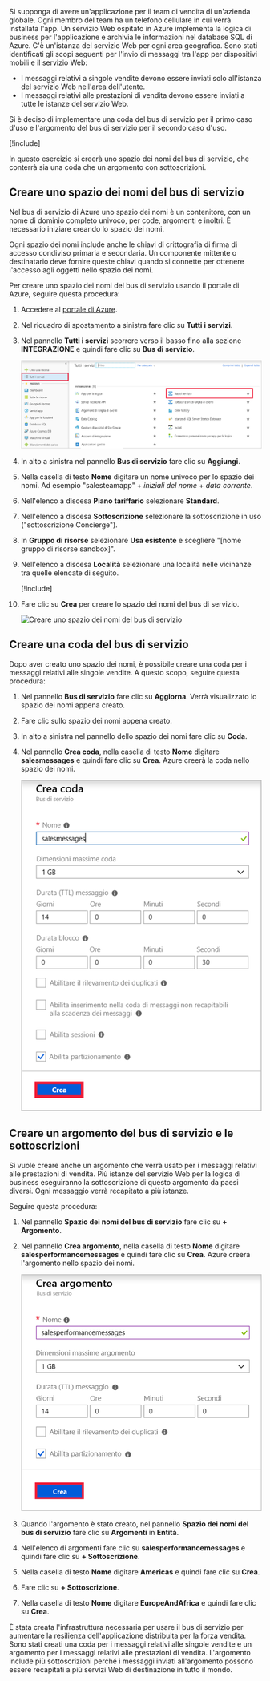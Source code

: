 Si supponga di avere un'applicazione per il team di vendita di un'azienda globale. Ogni membro del team ha un telefono cellulare in cui verrà installata l'app. Un servizio Web ospitato in Azure implementa la logica di business per l'applicazione e archivia le informazioni nel database SQL di Azure. C'è un'istanza del servizio Web per ogni area geografica. Sono stati identificati gli scopi seguenti per l'invio di messaggi tra l'app per dispositivi mobili e il servizio Web:

- I messaggi relativi a singole vendite devono essere inviati solo all'istanza del servizio Web nell'area dell'utente.
- I messaggi relativi alle prestazioni di vendita devono essere inviati a tutte le istanze del servizio Web.

Si è deciso di implementare una coda del bus di servizio per il primo caso d'uso e l'argomento del bus di servizio per il secondo caso d'uso.

[!include[](../../../includes/azure-sandbox-activate.md)]

In questo esercizio si creerà uno spazio dei nomi del bus di servizio, che conterrà sia una coda che un argomento con sottoscrizioni.

## <a name="create-a-service-bus-namespace"></a>Creare uno spazio dei nomi del bus di servizio

Nel bus di servizio di Azure uno spazio dei nomi è un contenitore, con un nome di dominio completo univoco, per code, argomenti e inoltri. È necessario iniziare creando lo spazio dei nomi.

Ogni spazio dei nomi include anche le chiavi di crittografia di firma di accesso condiviso primaria e secondaria. Un componente mittente o destinatario deve fornire queste chiavi quando si connette per ottenere l'accesso agli oggetti nello spazio dei nomi.

Per creare uno spazio dei nomi del bus di servizio usando il portale di Azure, seguire questa procedura:

1. Accedere al [portale di Azure](https://portal.azure.com/triplecrownlabs.onmicrosoft.com?azure-portal=true).

1. Nel riquadro di spostamento a sinistra fare clic su **Tutti i servizi**.

1. Nel pannello **Tutti i servizi** scorrere verso il basso fino alla sezione **INTEGRAZIONE** e quindi fare clic su **Bus di servizio**.

    ![Creare uno spazio dei nomi del bus di servizio](../media/3-create-namespace-1.png)

1. In alto a sinistra nel pannello **Bus di servizio** fare clic su **Aggiungi**.

1. Nella casella di testo **Nome** digitare un nome univoco per lo spazio dei nomi. Ad esempio "salesteamapp" + *iniziali del nome* + *data corrente*.

1. Nell'elenco a discesa **Piano tariffario** selezionare **Standard**.

1. Nell'elenco a discesa **Sottoscrizione** selezionare la sottoscrizione in uso ("sottoscrizione Concierge").

1. In **Gruppo di risorse** selezionare **Usa esistente** e scegliere "<rgn>[nome gruppo di risorse sandbox]</rgn>".

1. Nell'elenco a discesa **Località** selezionare una località nelle vicinanze tra quelle elencate di seguito.

    [!include[](../../../includes/azure-sandbox-regions-first-mention-note-friendly.md)]

1. Fare clic su **Crea** per creare lo spazio dei nomi del bus di servizio.

    ![Creare uno spazio dei nomi del bus di servizio](../media/3-create-namespace-2.png)

## <a name="create-a-service-bus-queue"></a>Creare una coda del bus di servizio

Dopo aver creato uno spazio dei nomi, è possibile creare una coda per i messaggi relativi alle singole vendite. A questo scopo, seguire questa procedura:

1. Nel pannello **Bus di servizio** fare clic su **Aggiorna**. Verrà visualizzato lo spazio dei nomi appena creato.

1. Fare clic sullo spazio dei nomi appena creato.

1. In alto a sinistra nel pannello dello spazio dei nomi fare clic su **Coda**.

1. Nel pannello **Crea coda**, nella casella di testo **Nome** digitare **salesmessages** e quindi fare clic su **Crea**. Azure creerà la coda nello spazio dei nomi.

    ![Creazione di una coda](../media/3-create-queue.png)

## <a name="create-a-service-bus-topic-and-subscriptions"></a>Creare un argomento del bus di servizio e le sottoscrizioni

Si vuole creare anche un argomento che verrà usato per i messaggi relativi alle prestazioni di vendita. Più istanze del servizio Web per la logica di business eseguiranno la sottoscrizione di questo argomento da paesi diversi. Ogni messaggio verrà recapitato a più istanze.

Seguire questa procedura:

1. Nel pannello **Spazio dei nomi del bus di servizio** fare clic su **+ Argomento**.

1. Nel pannello **Crea argomento**, nella casella di testo **Nome** digitare **salesperformancemessages** e quindi fare clic su **Crea**. Azure creerà l'argomento nello spazio dei nomi.

    ![Creazione di un argomento](../media/3-create-topic.png)

1. Quando l'argomento è stato creato, nel pannello **Spazio dei nomi del bus di servizio** fare clic su **Argomenti** in **Entità**.

1. Nell'elenco di argomenti fare clic su **salesperformancemessages** e quindi fare clic su **+ Sottoscrizione**.

1. Nella casella di testo **Nome** digitare **Americas** e quindi fare clic su **Crea**.

1. Fare clic su **+ Sottoscrizione**.

1. Nella casella di testo **Nome** digitare **EuropeAndAfrica** e quindi fare clic su **Crea**.

È stata creata l'infrastruttura necessaria per usare il bus di servizio per aumentare la resilienza dell'applicazione distribuita per la forza vendita. Sono stati creati una coda per i messaggi relativi alle singole vendite e un argomento per i messaggi relativi alle prestazioni di vendita. L'argomento include più sottoscrizioni perché i messaggi inviati all'argomento possono essere recapitati a più servizi Web di destinazione in tutto il mondo.

